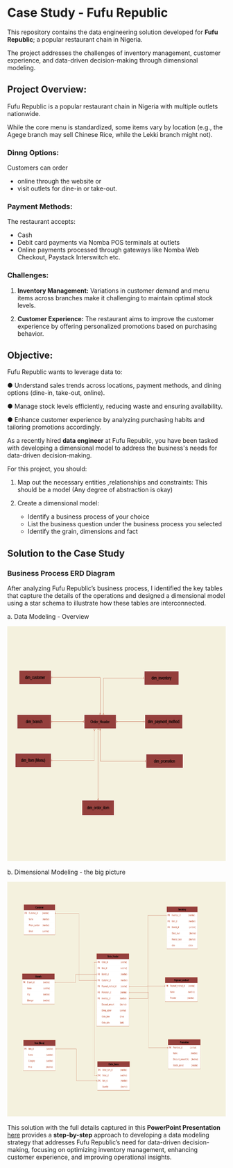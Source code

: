 # Case Study - Fufu Republic
This repository contains the data engineering solution developed for **Fufu Republic**; a popular restaurant chain in Nigeria. 

The project addresses the challenges of inventory management, customer experience, and data-driven decision-making through dimensional modeling.

## Project Overview:
Fufu Republic is a popular restaurant chain in Nigeria with multiple outlets nationwide.

While the core menu is standardized, some items vary by location (e.g., the Agege branch may sell Chinese Rice, while the Lekki branch might not). 

### Dinng Options:
Customers can order
- online through the website or 
- visit outlets for dine-in or take-out.

### Payment Methods:

The restaurant accepts:
- Cash
- Debit card payments via Nomba POS terminals at outlets
- Online payments processed through gateways like Nomba Web Checkout, Paystack Interswitch etc.

### Challenges:
1. **Inventory Management:**
Variations in customer demand and menu items across branches make it challenging to
maintain optimal stock levels.

2. **Customer Experience:**
The restaurant aims to improve the customer experience by offering personalized
promotions based on purchasing behavior.

## Objective:
Fufu Republic wants to leverage data to:

● Understand sales trends across locations, payment methods, and dining options
(dine-in, take-out, online).

● Manage stock levels efficiently, reducing waste and ensuring availability.

● Enhance customer experience by analyzing purchasing habits and tailoring promotions
accordingly.

As a recently hired **data engineer** at Fufu Republic, you have been tasked with developing a dimensional model to address the business's needs for data-driven decision-making.

For this project, you should:

1. Map out the necessary entities ,relationships and constraints: This should be a model (Any degree of abstraction is okay)

2. Create a dimensional model:
    - Identify a business process of your choice
    - List the business question under the business process you selected
    - Identify the grain, dimensions and fact


## Solution to the Case Study

### Business Process ERD Diagram
After analyzing Fufu Republic’s business process, I identified the key tables that capture the details of the operations and designed a dimensional model using a star schema to illustrate how these tables are interconnected.

a. Data Modeling - Overview
<p align="center" style="margin-bottom: 0px !important;">
<img src="https://github.com/Chisomnwa/CDE_Data-Modeling-Assignment/blob/master/fufu_repuplic_data_model_overview.png" width="540" height="540">


b. Dimensional Modeling - the big picture
<p align="center" style="margin-bottom: 0px !important;">
<img src="https://github.com/Chisomnwa/CDE_Data-Modeling-Assignment/blob/master/fufu_republic_dimensional_model.png" width="540" height="540">


This solution with the full details captured in this **PowerPoint Presentation** [here](https://docs.google.com/presentation/d/1eHlx8JQcEIsJ9wte8s5X0SnhZGBDClDm/edit?usp=sharing&ouid=115975829916748489005&rtpof=true&sd=true) provides a **step-by-step** approach to developing a data modeling strategy that addresses Fufu Republic’s need for data-driven decision-making, focusing on optimizing inventory management, enhancing customer experience, and improving operational insights.
